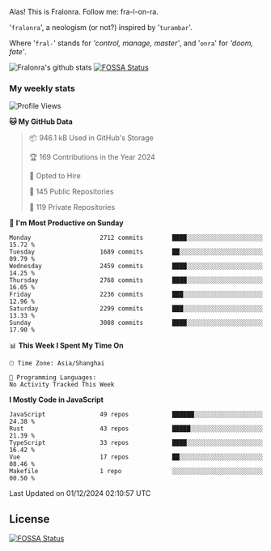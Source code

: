 Alas! This is Fralonra. Follow me: fra-l-on-ra.

'`fralonra`', a neologism (or not?) inspired by '`turambar`'.

Where '`fral-`' stands for *'control, manage, master'*, and '`onra`' for *'doom, fate'*.

![Fralonra's github stats](https://github-readme-stats.vercel.app/api?username=fralonra)
[![FOSSA Status](https://app.fossa.com/api/projects/git%2Bgithub.com%2Ffralonra%2Ffralonra.svg?type=shield)](https://app.fossa.com/projects/git%2Bgithub.com%2Ffralonra%2Ffralonra?ref=badge_shield)

### My weekly stats

<!--START_SECTION:waka-->
![Profile Views](http://img.shields.io/badge/Profile%20Views-0-blue)

**🐱 My GitHub Data** 

> 📦 946.1 kB Used in GitHub's Storage 
 > 
> 🏆 169 Contributions in the Year 2024
 > 
> 💼 Opted to Hire
 > 
> 📜 145 Public Repositories 
 > 
> 🔑 119 Private Repositories 
 > 
📅 **I'm Most Productive on Sunday** 

```text
Monday                   2712 commits        ████░░░░░░░░░░░░░░░░░░░░░   15.72 % 
Tuesday                  1689 commits        ██░░░░░░░░░░░░░░░░░░░░░░░   09.79 % 
Wednesday                2459 commits        ████░░░░░░░░░░░░░░░░░░░░░   14.25 % 
Thursday                 2768 commits        ████░░░░░░░░░░░░░░░░░░░░░   16.05 % 
Friday                   2236 commits        ███░░░░░░░░░░░░░░░░░░░░░░   12.96 % 
Saturday                 2299 commits        ███░░░░░░░░░░░░░░░░░░░░░░   13.33 % 
Sunday                   3088 commits        ████░░░░░░░░░░░░░░░░░░░░░   17.90 % 
```


📊 **This Week I Spent My Time On** 

```text
🕑︎ Time Zone: Asia/Shanghai

💬 Programming Languages: 
No Activity Tracked This Week
```

**I Mostly Code in JavaScript** 

```text
JavaScript               49 repos            ██████░░░░░░░░░░░░░░░░░░░   24.38 % 
Rust                     43 repos            █████░░░░░░░░░░░░░░░░░░░░   21.39 % 
TypeScript               33 repos            ████░░░░░░░░░░░░░░░░░░░░░   16.42 % 
Vue                      17 repos            ██░░░░░░░░░░░░░░░░░░░░░░░   08.46 % 
Makefile                 1 repo              ░░░░░░░░░░░░░░░░░░░░░░░░░   00.50 % 
```




 Last Updated on 01/12/2024 02:10:57 UTC
<!--END_SECTION:waka-->

## License
[![FOSSA Status](https://app.fossa.com/api/projects/git%2Bgithub.com%2Ffralonra%2Ffralonra.svg?type=large)](https://app.fossa.com/projects/git%2Bgithub.com%2Ffralonra%2Ffralonra?ref=badge_large)